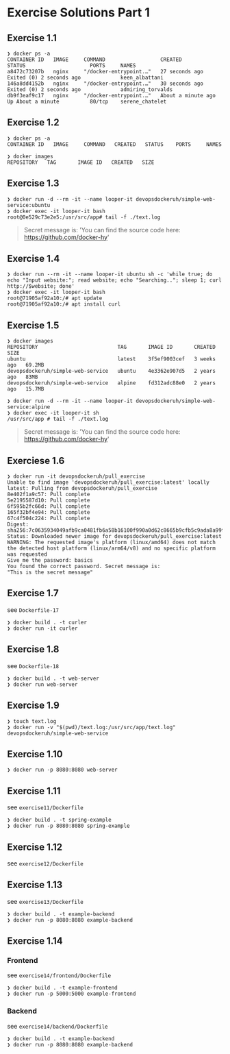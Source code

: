 # Exercise Solutions Part 1

## Exercise 1.1

```
❯ docker ps -a     
CONTAINER ID   IMAGE     COMMAND                  CREATED              STATUS                     PORTS     NAMES
a8472c73207b   nginx     "/docker-entrypoint.…"   27 seconds ago       Exited (0) 2 seconds ago             keen_albattani
146a8dd4152b   nginx     "/docker-entrypoint.…"   30 seconds ago       Exited (0) 2 seconds ago             admiring_torvalds
db9f3eaf9c17   nginx     "/docker-entrypoint.…"   About a minute ago   Up About a minute          80/tcp    serene_chatelet
```

## Exercise 1.2

```
❯ docker ps -a                
CONTAINER ID   IMAGE     COMMAND   CREATED   STATUS    PORTS     NAMES

```

```
❯ docker images               
REPOSITORY   TAG       IMAGE ID   CREATED   SIZE

```

## Exercise 1.3

```
❯ docker run -d --rm -it --name looper-it devopsdockeruh/simple-web-service:ubuntu
❯ docker exec -it looper-it bash
root@0e529c73e2e5:/usr/src/app# tail -f ./text.log
```

> Secret message is: 'You can find the source code here: https://github.com/docker-hy'

## Exercise 1.4

```
❯ docker run --rm -it --name looper-it ubuntu sh -c 'while true; do echo "Input website:"; read website; echo "Searching.."; sleep 1; curl http://$website; done' 
❯ docker exec -it looper-it bash
root@71905af92a10:/# apt update
root@71905af92a10:/# apt install curl
```

## Exercise 1.5

```
❯ docker images
REPOSITORY                          TAG       IMAGE ID       CREATED       SIZE
ubuntu                              latest    3f5ef9003cef   3 weeks ago   69.2MB
devopsdockeruh/simple-web-service   ubuntu    4e3362e907d5   2 years ago   83MB
devopsdockeruh/simple-web-service   alpine    fd312adc88e0   2 years ago   15.7MB

❯ docker run -d --rm -it --name looper-it devopsdockeruh/simple-web-service:alpine
❯ docker exec -it looper-it sh
/usr/src/app # tail -f ./text.log
```

> Secret message is: 'You can find the source code here: https://github.com/docker-hy'

## Exerciese 1.6

```
❯ docker run -it devopsdockeruh/pull_exercise
Unable to find image 'devopsdockeruh/pull_exercise:latest' locally
latest: Pulling from devopsdockeruh/pull_exercise
8e402f1a9c57: Pull complete 
5e2195587d10: Pull complete 
6f595b2fc66d: Pull complete 
165f32bf4e94: Pull complete 
67c4f504c224: Pull complete 
Digest: sha256:7c0635934049afb9ca0481fb6a58b16100f990a0d62c8665b9cfb5c9ada8a99f
Status: Downloaded newer image for devopsdockeruh/pull_exercise:latest
WARNING: The requested image's platform (linux/amd64) does not match the detected host platform (linux/arm64/v8) and no specific platform was requested
Give me the password: basics
You found the correct password. Secret message is:
"This is the secret message"
```

## Exercise 1.7

see `Dockerfile-17`

```
❯ docker build . -t curler
❯ docker run -it curler
```

## Exercise 1.8

see `Dockerfile-18`

```
❯ docker build . -t web-server
❯ docker run web-server
```

## Exercise 1.9

```
❯ touch text.log
❯ docker run -v "$(pwd)/text.log:/usr/src/app/text.log" devopsdockeruh/simple-web-service
```

## Exercise 1.10

```
❯ docker run -p 8080:8080 web-server
```

## Exercise 1.11

see `exercise11/Dockerfile`

```
❯ docker build . -t spring-example
❯ docker run -p 8080:8080 spring-example 
```

## Exercise 1.12

see `exercise12/Dockerfile`

## Exercise 1.13

see `exercise13/Dockerfile`

```
❯ docker build . -t example-backend
❯ docker run -p 8080:8080 example-backend 
```

## Exercise 1.14

### Frontend

see `exercise14/frontend/Dockerfile`

```
❯ docker build . -t example-frontend
❯ docker run -p 5000:5000 example-frontend
```

### Backend

see `exercise14/backend/Dockerfile`

```
❯ docker build . -t example-backend
❯ docker run -p 8080:8080 example-backend 
```